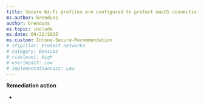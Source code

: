 ```yaml
---
title: Secure Wi-Fi profiles are configured to protect macOS connectivity and devices
ms.author: brenduns
author: brenduns
ms.topic: include
ms.date: 09/22/2025
ms.custom: Intune-Secure-Recommendation
# sfipillar: Protect networks
# category: Devices
# risklevel: High
# userimpact: Low
# implementationcost: Low
---
```

 

**Remediation action**

- [](/intune/intune-service/)

